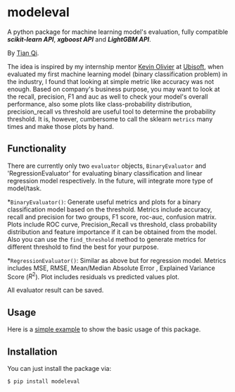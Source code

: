 # modeleval

A python package for machine learning model's evaluation, fully compatible ***scikit-learn API***,  ***xgboost API*** and  ***LightGBM API***. 

By <a href="https://www.linkedin.com/in/tian-luke-qi/">Tian Qi</a>.

The idea is inspired by my internship mentor <a href="https://www.linkedin.com/in/kevinolivier/">Kevin Olivier</a> at [Ubisoft](https://www.ubisoft.com/en-us/), when evaluated my first machine learning model (binary classification problem) in the industry, I found that looking at simple metric like accuracy was not enough. Based on company's business purpose, you may want to look at the recall, precision, F1 and auc as well to check your model's overall performance, also some plots like class-probability distribution, precision_recall vs threshold are useful tool to determine the probability threshold. It is, however, cumbersome to call the sklearn `metrics` many times and make those plots by hand.

## Functionality

There are currently only two `evaluator` objects, `BinaryEvaluator` and 'RegressionEvaluator' for evaluating binary classification and linear regression model respectively. In the future, will integrate more type of model/task.

*`BinaryEvaluator()`: Generate useful metrics and plots for a binary classification model based on the threshold. Metrics include accuracy, recall and precision for two groups, F1 score, roc-auc, confusion matrix. Plots include ROC curve, Precision_Recall vs threshold, class probability distribution and feature importance if it can be obtained from the model. Also you can use the `find_threshold` method to generate metrics for different threshold to find the best for your purpose.

*`RegressionEvaluator()`: Similar as above but for regression model. Metrics includes MSE, RMSE, Mean/Median Absolute Error , Explained Variance Score ($R^2$). Plot includes residuals vs predicted values plot.

All evaluator result can be saved.

## Usage

Here is a [simple example](./example/examples_binary_classification.ipynb) to show the basic usage of this package.

## Installation

You can just install the package via:

```bash
$ pip install modeleval
```

